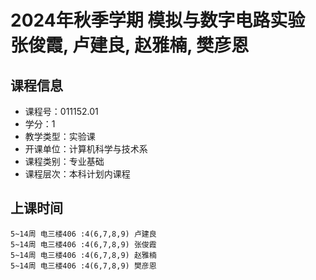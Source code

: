 # 2024年秋季学期 模拟与数字电路实验 张俊霞, 卢建良, 赵雅楠, 樊彦恩






## 课程信息

- 课程号：011152.01
- 学分：1
- 教学类型：实验课
- 开课单位：计算机科学与技术系
- 课程类别：专业基础
- 课程层次：本科计划内课程

## 上课时间

```
5~14周 电三楼406 :4(6,7,8,9) 卢建良
5~14周 电三楼406 :4(6,7,8,9) 张俊霞
5~14周 电三楼406 :4(6,7,8,9) 赵雅楠
5~14周 电三楼406 :4(6,7,8,9) 樊彦恩
```

